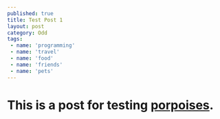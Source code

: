 ```yaml
---
published: true
title: Test Post 1
layout: post
category: Odd
tags:
 - name: 'programming'
 - name: 'travel'
 - name: 'food'
 - name: 'friends'
 - name: 'pets'
---
```


# This is a post for testing [porpoises](http://en.wikipedia.org/wiki/Porpoise).
